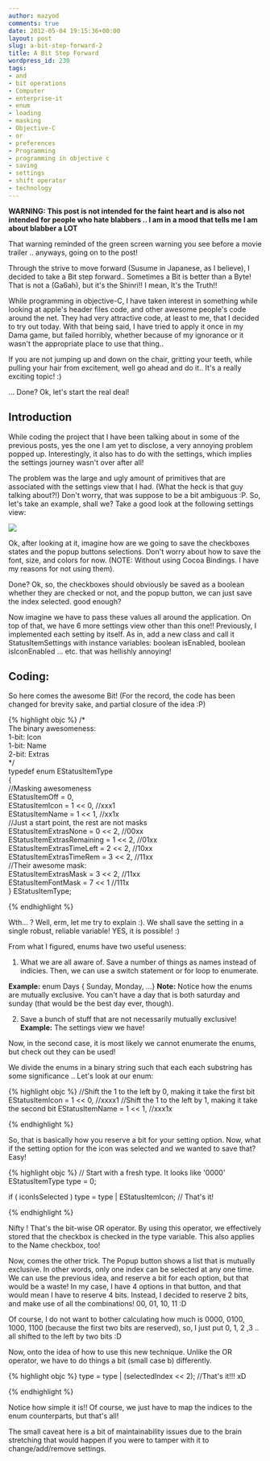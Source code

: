 ```yaml
---
author: mazyod
comments: true
date: 2012-05-04 19:15:36+00:00
layout: post
slug: a-bit-step-forward-2
title: A Bit Step Forward
wordpress_id: 230
tags:
- and
- bit operations
- Computer
- enterprise-it
- enum
- loading
- masking
- Objective-C
- or
- preferences
- Programming
- programming in objective c
- saving
- settings
- shift operator
- technology
---
```


**WARNING: This post is not intended for the faint heart and is also not intended for people who hate blabbers .. I am in a mood that tells me I am about blabber a LOT**

That warning reminded of the green screen warning you see before a movie trailer .. anyways, going on to the post!

Through the strive to move forward (Susume in Japanese, as I believe), I decided to take a Bit step forward.. Sometimes a Bit is better than a Byte! That is not a (Ga6ah), but it's the Shinri!! I mean, It's the Truth!!

While programming in objective-C, I have taken interest in something while looking at apple's header files code, and other awesome people's code around the net. They had very attractive code, at least to me, that I decided to try out today. With that being said, I have tried to apply it once in my Dama game, but failed horribly, whether because of my ignorance or it wasn't the appropriate place to use that thing..

If you are not jumping up and down on the chair, gritting your teeth, while pulling your hair from excitement, well go ahead and do it.. It's a really exciting topic! :)

... Done? Ok, let's start the real deal!


## Introduction


While coding the project that I have been talking about in some of the previous posts, yes the one I am yet to disclose, a very annoying problem popped up. Interestingly, it also has to do with the settings, which implies the settings journey wasn't over after all!

The problem was the large and ugly amount of primitives that are associated with the settings view that I had. (What the heck is that guy talking about?!) Don't worry, that was suppose to be a bit ambiguous :P. So, let's take an example, shall we? Take a good look at the following settings view:

[![](http://mazyod.files.wordpress.com/2012/05/settingsscreen-cocoa-nstoolbar.png)](http://mazyod.files.wordpress.com/2012/05/settingsscreen-cocoa-nstoolbar.png)

Ok, after looking at it, imagine how are we going to save the checkboxes states and the popup buttons selections. Don't worry about how to save the font, size, and colors for now. (NOTE: Without using Cocoa Bindings. I have my reasons for not using them).

Done? Ok, so, the checkboxes should obviously be saved as a boolean whether they are checked or not, and the popup button, we can just save the index selected. good enough?

Now imagine we have to pass these values all around the application. On top of that, we have 6 more settings view other than this one!! Previously, I implemented each setting by itself. As in, add a new class and call it StatusItemSettings with instance variables: boolean isEnabled, boolean isIconEnabled ... etc. that was hellishly annoying!


## Coding:



So here comes the awesome Bit! (For the record, the code has been changed for brevity sake, and partial closure of the idea :P)

{% highlight objc %}
/*    
    The binary awesomeness:    
    1-bit: Icon    
    1-bit: Name    
    2-bit: Extras    
*/    
typedef enum EStatusItemType     
{    
    //Masking awesomeness    
    EStatusItemOff             = 0,    
    EStatusItemIcon            = 1 << 0, //xxx1    
    EStatusItemName            = 1 << 1, //xx1x    
    //Just a start point, the rest are not masks    
    EStatusItemExtrasNone      = 0 << 2, //00xx    
    EStatusItemExtrasRemaining = 1 << 2, //01xx    
    EStatusItemExtrasTimeLeft  = 2 << 2, //10xx    
    EStatusItemExtrasTimeRem   = 3 << 2, //11xx    
    //Their awesome mask:    
    EStatusItemExtrasMask      = 3 << 2, //11xx    
    EStatusItemFontMask        = 7 << 1  //111x    
} EStatusItemType;

{% endhighlight %}


Wth... ? Well, erm, let me try to explain :). We shall save the setting in a single robust, reliable variable! YES, it is possible! :)

From what I figured, enums have two useful useness:
	
  1. What we are all aware of. Save a number of things as names instead of indicies. Then, we can use a switch statement or for loop to enumerate.

**Example:** enum Days { Sunday, Monday, ...}
**Note:** Notice how the enums are mutually exclusive. You can't have a day that is both saturday and sunday (that would be the best day ever, though).
	
  2. Save a bunch of stuff that are not necessarily mutually exclusive!
**Example:** The settings view we have!


Now, in the second case, it is most likely we cannot enumerate the enums, but check out they can be used!

We divide the enums in a binary string such that each each substring has some significance .. Let's look at our enum:

{% highlight objc %}
//Shift the 1 to the left by 0, making it take the first bit 
EStatusItemIcon            = 1 << 0, //xxxx1 
//Shift the 1 to the left by 1, making it take the second bit 
EStatusItemName            = 1 << 1, //xxx1x

{% endhighlight %}

So, that is basically how you reserve a bit for your setting option. Now, what if the setting option for the icon was selected and we wanted to save that? Easy!

{% highlight objc %}
// Start with a fresh type. It looks like '0000' 
EStatusItemType type = 0; 
  
if ( iconIsSelected ) 
    type = type | EStatusItemIcon; 
    // That's it!

{% endhighlight %}

Nifty ! That's the bit-wise OR operator. By using this operator, we effectively stored that the checkbox is checked in the type variable. This also applies to the Name checkbox, too!

Now, comes the other trick. The Popup button shows a list that is mutually exclusive. In other words, only one index can be selected at any one time. We can use the previous idea, and reserve a bit for each option, but that would be a waste! In my case, I have 4 options in that button, and that would mean I have to reserve 4 bits. Instead, I decided to reserve 2 bits, and make use of all the combinations! 00, 01, 10, 11 :D

Of course, I do not want to bother calculating how much is 0000, 0100, 1000, 1100 (because the first two bits are reserved), so, I just put 0, 1, 2 ,3 .. all shifted to the left by two bits :D

Now, onto the idea of how to use this new technique. Unlike the OR operator, we have to do things a bit (small case b) differently.

{% highlight objc %}
type = type | (selectedIndex << 2); 
    //That's it!!! xD

{% endhighlight %}

Notice how simple it is!! Of course, we just have to map the indices to the enum counterparts, but that's all!

The small caveat here is a bit of maintainability issues due to the brain stretching that would happen if you were to tamper with it to change/add/remove settings.

